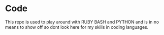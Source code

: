 # Code
This repo is used to play around with RUBY BASH and PYTHON and is in no means to show off so dont look here for my skills in coding languages. 
